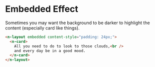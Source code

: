 # Embedded Effect

Sometimes you may want the background to be darker to highlight the content (especially card like things).

```html
<n-layout embedded content-style="padding: 24px;">
  <n-card>
    All you need to do to look to those clouds,<br />
    and every day be in a good mood.
  </n-card>
</n-layout>
```
